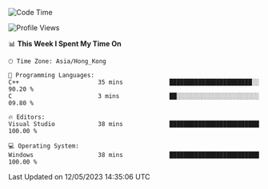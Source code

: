 <!--START_SECTION:waka-->
![Code Time](http://img.shields.io/badge/Code%20Time-58%20hrs%2018%20mins-blue)

![Profile Views](http://img.shields.io/badge/Profile%20Views-0-blue)

📊 **This Week I Spent My Time On** 

```text
🕑︎ Time Zone: Asia/Hong_Kong

💬 Programming Languages: 
C++                      35 mins             ███████████████████████░░   90.20 % 
C                        3 mins              ██░░░░░░░░░░░░░░░░░░░░░░░   09.80 % 

🔥 Editors: 
Visual Studio            38 mins             █████████████████████████   100.00 % 

💻 Operating System: 
Windows                  38 mins             █████████████████████████   100.00 % 
```


 Last Updated on 12/05/2023 14:35:06 UTC
<!--END_SECTION:waka-->
